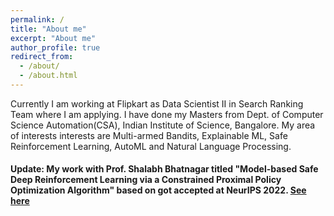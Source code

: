 ```yaml
---
permalink: /
title: "About me"
excerpt: "About me"
author_profile: true
redirect_from: 
  - /about/
  - /about.html
---
```


Currently I am working at Flipkart as Data Scientist II in Search Ranking Team where I am applying. I have done my Masters from Dept. of Computer Science Automation(CSA), Indian Institute of Science, Bangalore. My area of interests interests are Multi-armed Bandits, Explainable ML, Safe Reinforcement Learning, AutoML and Natural Language Processing.

#### Update: My work with Prof. Shalabh Bhatnagar titled "Model-based Safe Deep Reinforcement Learning via a Constrained Proximal Policy Optimization Algorithm" based on got accepted at NeurIPS 2022. [See here](https://akjayant.github.io/publications/)

